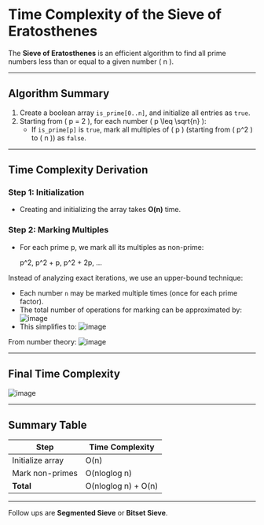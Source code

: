 # Time Complexity of the Sieve of Eratosthenes

The **Sieve of Eratosthenes** is an efficient algorithm to find all prime numbers less than or equal to a given number \( n \).

---

## Algorithm Summary

1. Create a boolean array `is_prime[0..n]`, and initialize all entries as `true`.
2. Starting from \( p = 2 \), for each number \( p \leq \sqrt{n} \):
   - If `is_prime[p]` is `true`, mark all multiples of \( p \) (starting from \( p^2 \) to \( n \)) as `false`.

---

## Time Complexity Derivation

### Step 1: Initialization

- Creating and initializing the array takes **O(n)** time.

### Step 2: Marking Multiples

- For each prime p, we mark all its multiples as non-prime:

  p^2, p^2 + p, p^2 + 2p, ...

Instead of analyzing exact iterations, we use an upper-bound technique:

- Each number `n` may be marked multiple times (once for each prime factor).
- The total number of operations for marking can be approximated by:
  ![image](https://github.com/user-attachments/assets/e09b60ca-7565-4e2f-86da-6a2f28912228)
- This simplifies to:
  ![image](https://github.com/user-attachments/assets/7bb8a0da-17cb-448c-81ae-84214ef9c663)

From number theory:
  ![image](https://github.com/user-attachments/assets/739ddc4c-71b8-441e-8cbe-8dca0ce0de98)

---

## Final Time Complexity

![image](https://github.com/user-attachments/assets/f543f84d-08f7-4481-a3b6-bed4f64d3a7b)


---

## Summary Table

| Step               | Time Complexity         |
|--------------------|--------------------------|
| Initialize array   | O(n)                     |
| Mark non-primes    | O(nloglog n)             |
| **Total**          | O(nloglog n)  + O(n)     |

---

Follow ups are **Segmented Sieve** or **Bitset Sieve**.
